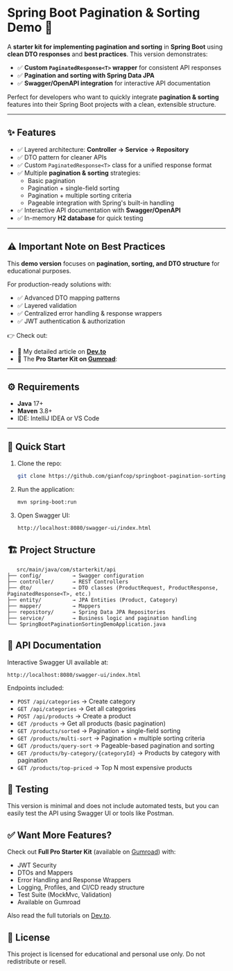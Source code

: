 # Spring Boot Pagination & Sorting Demo 🚀

A **starter kit for implementing pagination and sorting** in **Spring Boot** using **clean DTO responses** and **best practices**.
This version demonstrates:
- ✅ **Custom `PaginatedResponse<T>` wrapper** for consistent API responses
- ✅ **Pagination and sorting with Spring Data JPA**
- ✅ **Swagger/OpenAPI integration** for interactive API documentation

Perfect for developers who want to quickly integrate **pagination & sorting** features into their Spring Boot projects with a clean, extensible structure.

---

## ✨ Features

- ✅ Layered architecture: **Controller → Service → Repository**
- ✅ DTO pattern for cleaner APIs
- ✅ Custom `PaginatedResponse<T>` class for a unified response format
- ✅ Multiple **pagination & sorting** strategies:
   - Basic pagination
   - Pagination + single-field sorting
   - Pagination + multiple sorting criteria
   - Pageable integration with Spring's built-in handling
- ✅ Interactive API documentation with **Swagger/OpenAPI**
- ✅ In-memory **H2 database** for quick testing

---

## ⚠️ Important Note on Best Practices

This **demo version** focuses on **pagination, sorting, and DTO structure** for educational purposes.  

For production-ready solutions with:
- ✅ Advanced DTO mapping patterns
- ✅ Layered validation
- ✅ Centralized error handling & response wrappers
- ✅ JWT authentication & authorization

👉 Check out:
- 🔗 My detailed article on **[Dev.to](https://dev.to/gianfcop)**
- 💼 The **Pro Starter Kit on [Gumroad](https://gianfcop.gumroad.com/)**:

---

## ⚙️ Requirements

- **Java** 17+
- **Maven** 3.8+
- IDE: IntelliJ IDEA or VS Code

---

## 🚀 Quick Start

1. Clone the repo:
   ```bash
   git clone https://github.com/gianfcop/springboot-pagination-sorting-demo.git
   ```
2. Run the application:
   ```bash
   mvn spring-boot:run
   ```
3. Open Swagger UI:
   ```
   http://localhost:8080/swagger-ui/index.html
   ```

## 🏗️ Project Structure
   ```
      src/main/java/com/starterkit/api
   ├── config/          → Swagger configuration
   ├── controller/      → REST Controllers
   ├── dto/             → DTO classes (ProductRequest, ProductResponse, PaginatedResponse<T>, etc.)
   ├── entity/          → JPA Entities (Product, Category)
   ├── mapper/          → Mappers
   ├── repository/      → Spring Data JPA Repositories
   ├── service/         → Business logic and pagination handling
   └── SpringBootPaginationSortingDemoApplication.java
   ```

## 📑 API Documentation

Interactive Swagger UI available at:
   ```
   http://localhost:8080/swagger-ui/index.html
   ```

Endpoints included:
- `POST /api/categories` → Create category
- `GET /api/categories` → Get all categories
- `POST /api/products` → Create a product
- `GET /products` → Get all products (basic pagination)
- `GET /products/sorted` → Pagination + single-field sorting
- `GET /products/multi-sort` → Pagination + multiple sorting criteria
- `GET /products/query-sort` → Pageable-based pagination and sorting
- `GET /products/by-category/{categoryId}` → Products by category with pagination
- `GET /products/top-priced` → Top N most expensive products


## 🧪 Testing

This version is minimal and does not include automated tests, but you can easily test the API using Swagger UI or tools like Postman.

## ✅ Want More Features?

Check out **Full Pro Starter Kit** (available on [Gumroad](https://gianfcop.gumroad.com/)) with:
- JWT Security
- DTOs and Mappers
- Error Handling and Response Wrappers
- Logging, Profiles, and CI/CD ready structure
- Test Suite (MockMvc, Validation)
- Available on Gumroad

Also read the full tutorials on [Dev.to](https://dev.to/gianfcop).


## 📜 License

This project is licensed for educational and personal use only.
Do not redistribute or resell.